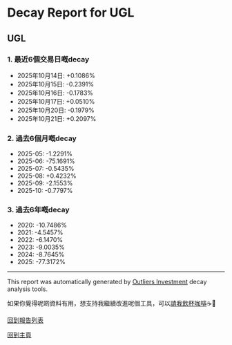 # Decay Report for UGL

## UGL

### 1. 最近6個交易日嘅decay

- 2025年10月14日: +0.1086%
- 2025年10月15日: -0.2391%
- 2025年10月16日: -0.1783%
- 2025年10月17日: +0.0510%
- 2025年10月20日: -0.1979%
- 2025年10月21日: +0.2097%

### 2. 過去6個月嘅decay

- 2025-05: -1.2291%
- 2025-06: -75.1691%
- 2025-07: -0.5435%
- 2025-08: +0.4232%
- 2025-09: -2.1553%
- 2025-10: -0.7797%

### 3. 過去6年嘅decay

- 2020: -10.7486%
- 2021: -4.5457%
- 2022: -6.1470%
- 2023: -9.0035%
- 2024: -8.7645%
- 2025: -77.3172%

------------------------------
This report was automatically generated by [Outliers Investment](https://outliersecon.github.io/Outliers-Investment/) decay analysis tools.

如果你覺得呢啲資料有用，想支持我繼續改進呢個工具，可以[請我飲杯咖啡](https://buymeacoffee.com/outliersecon)☕🙏

[回到報告列表](https://outliersecon.github.io/Outliers-Investment/reports/reports_public)

[回到主頁](https://outliersecon.github.io/Outliers-Investment/)